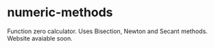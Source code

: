 # numeric-methods
Function zero calculator. Uses Bisection, Newton and Secant methods. Website avaiable soon.
